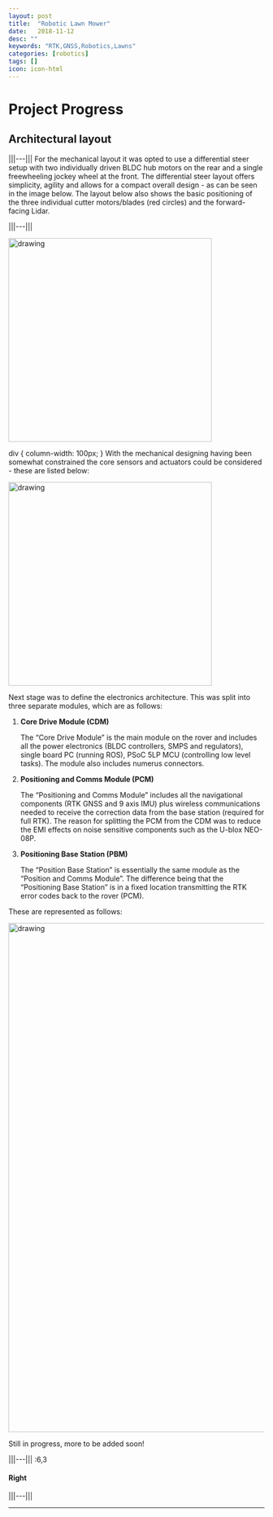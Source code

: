 ```yaml
---
layout: post
title:  "Robotic Lawn Mower"
date:   2018-11-12
desc: ""
keywords: "RTK,GNSS,Robotics,Lawns"
categories: [robotics]
tags: []
icon: icon-html
---
```


Project Progress
================
## Architectural layout

|||---|||
For the mechanical layout it was opted to use a differential steer setup with two individually driven BLDC hub motors on the rear and a single freewheeling jockey wheel at the front.  The differential steer layout offers simplicity, agility and allows for a compact overall design - as can be seen in the image below. The layout below also shows the basic positioning of the three individual cutter motors/blades (red circles) and the forward-facing Lidar.

|||---|||


<img src="{{ site.img_path }}/blog/MowBot-Base.png" alt="drawing" width="400"/>

div {
  column-width: 100px;
}
With the mechanical designing having been somewhat constrained the core sensors and actuators could be considered - these are listed below:

<img src="{{ site.img_path }}/blog/MowBot-Core List of Sensors and Actuators.png" alt="drawing" width="400"/>

Next stage was to define the electronics architecture. This was split into three separate modules, which are as follows:

1. **Core Drive Module (CDM)**

    The “Core Drive Module” is the main module on the rover and includes all the power electronics (BLDC controllers, SMPS and regulators), single board PC (running ROS), PSoC 5LP MCU (controlling low level tasks). The module also includes numerus connectors.  

2. **Positioning and Comms Module (PCM)**

     The “Positioning and Comms Module” includes all the navigational components (RTK GNSS and 9 axis IMU) plus wireless communications needed to receive the correction data from the base station (required for full RTK).  The reason for splitting the PCM from the CDM was to reduce the EMI effects on noise sensitive components such as the U-blox NEO-08P.

3. **Positioning Base Station (PBM)**

     The “Position Base Station” is essentially the same module as the “Position and Comms Module”. The difference being that the “Positioning Base Station” is in a fixed location transmitting the RTK error codes back to the rover (PCM).


These are represented as follows:


<img src="{{ site.img_path }}/blog/MowBot-Electronics Hardware.png" alt="drawing" width="1000"/>

Still in progress, more to be added soon!

|||---||| :6,3
#### Right
|||---|||

---
